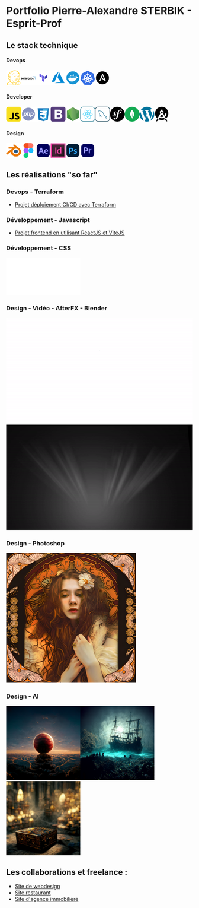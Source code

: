 <span style="display:flex;align-items:center;"><h1> Portfolio Pierre-Alexandre STERBIK - Esprit-Prof </h1></span>

## Le stack technique

#### Devops

<img src="./assets/svg/jenkins.svg" alt="jenkins" width="40" height="40"><img src="./assets/svg/sonarqube-svgrepo-com.svg" alt="sonarqube" width="40" height="40"><img src="./assets/svg/terralogo.svg" alt="terraform" width="40" height="40"><img src="./assets/svg/azure-svgrepo-com.svg" alt="azure" width="40" height="40"><img src="./assets/svg/docker-svgrepo-com.svg" alt="docker" width="40" height="40"><img src="./assets/svg/kubernetes-svgrepo-com.svg" alt="kubernetes" width="40" height="40"><img src="./assets/svg/ansible-svgrepo-com.svg" alt="ansible" width="40" height="40">

#### Developer

<img src="./assets/svg/javascript-svgrepo-com.svg" alt="javascript" width="40" height="40"><img src="./assets/svg/php-svgrepo-com.svg" alt="php" width="40" height="40"><img src="./assets/svg/css-3-svgrepo-com.svg" alt="css" width="40" height="40"><img src="./assets/svg/bootstrap-svgrepo-com.svg" alt="bootstrap" width="40" height="40"><img src="./assets/svg/node-svgrepo-com.svg" alt="node" width="40" height="40"><img src="./assets/svg/react-svgrepo-com.svg" alt="react" width="40" height="40"><img src="./assets/svg/mysql-svgrepo-com.svg" alt="mysql" width="40" height="40"><img src="./assets/svg/symfony-svgrepo-com.svg" alt="symfony" width="40" height="40"><img src="./assets/svg/mongodb-svgrepo-com.svg" alt="mongodb" width="40" height="40"><img src="./assets/svg/wordpress-color-svgrepo-com.svg" alt="wp" width="40" height="40"><img src="./assets/svg/androidstudio-svgrepo-com.svg" alt="androidStudio" width="40" height="40">

#### Design

<img src="./assets/svg/blender-svgrepo-com.svg" alt="blender" width="40" height="40"><img src="./assets/svg/figma-svgrepo-com.svg" alt="figma" width="40" height="40"><img src="./assets/svg/adobe-after-effects-svgrepo-com.svg" alt="afterFX" width="40" height="40"><img src="./assets/svg/adobe-indesign-cs6-logo-svgrepo-com.svg" alt="inDesign" width="40" height="40"><img src="./assets/svg/adobe-photoshop-svgrepo-com.svg" alt="Toshop" width="40" height="40"><img src="./assets/svg/adobe-premiere-svgrepo-com.svg" alt="premierePro" width="40" height="40">

## Les réalisations "so far"

### Devops - Terraform

- [Projet déploiement CI/CD avec Terraform](https://github.com/Manianise/TP/tree/ci-cd)

### Développement - Javascript

- [Projet frontend en utilisant ReactJS et ViteJS](https://github.com/Manianise/TP/tree/ci-cd)


### Développement - CSS

<img src="./assets/svg/zombie.svg" alt="zombie" width="100" height="100"><img src="./assets/svg/assets.svg" alt="logo" width="100" height="100">

### Design - Vidéo - AfterFX - Blender

![video](./assets/video/movie_1-ezgif.com-video-to-gif-converter.gif) ![video](./assets/video/intro-ezgif.com-video-to-gif-converter.gif)


### Design - Photoshop

<img src="./assets/img/refonte4.jpg" alt="Mucha" width="350" height="350">

### Design - AI

<img src="./assets/img/grid_0.png" alt="ballRed" width="200" height="200"><img src="./assets/img/Sterbik_pirate_skeletons_having_a_banquet_sea_bed_shipwreak_par_fd28700d-1f18-44ed-8392-34e70d276c31.png" alt="pirateBoat" width="200" height="200"><img src="./assets/img/Zebrart_harry_potter_treasure_chest_no_background_octane_render_2b8e66ba-7dd3-48d5-894a-facf2911209f.png" alt="treasure" width="200" height="200">


## Les collaborations et freelance :

- [Site de webdesign](https://www.zebrart.fr/)
- [Site restaurant](https://www.le-parnasse-versailles.fr/)
- [Site d'agence immobilière](https://cabinetlaclef.com/)

